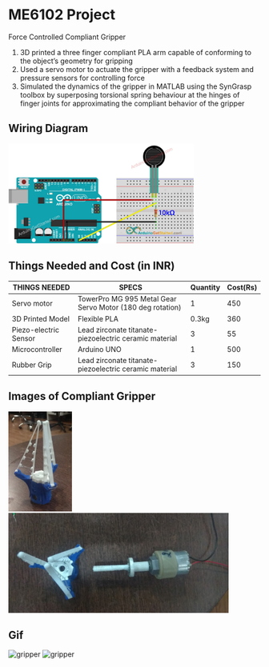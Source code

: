 # ME6102 Project
Force Controlled Compliant Gripper

1. 3D printed a three finger compliant PLA arm capable of conforming to the object’s geometry for gripping
2. Used a servo motor to actuate the gripper with a feedback system and pressure sensors for controlling force
3. Simulated the dynamics of the gripper in MATLAB using the SynGrasp toolbox by superposing torsional spring behaviour at the hinges of finger joints for approximating the compliant behavior of the gripper
## Wiring Diagram
<img src="media/arduino-force-sensor-wiring-diagram.jpg" alt="gripper" height="200"/>

## Things Needed and Cost (in INR)
| THINGS NEEDED         | SPECS                                                                                                                 | Quantity | Cost(Rs) |
| --------------------- | --------------------------------------------------------------------------------------------------------------------- | -------- | -------- |
| Servo motor           | TowerPro MG 995 Metal Gear Servo Motor (180 deg rotation)<br>                                                         | 1        | 450      |
| 3D Printed Model      | Flexible PLA                                                                                                          | 0.3kg    | 360      |
| Piezo-electric Sensor | Lead zirconate titanate-piezoelectric ceramic material | 3        | 55       |
| Microcontroller       | Arduino UNO                                                                                                           | 1        | 500      |
| Rubber Grip           | Lead zirconate titanate-piezoelectric ceramic material                                                                | 3        | 150      |

## Images of Compliant Gripper
<p float="left">
  <img src="media/gripper.jpg" alt="gripper" height="200"/>
  <img src="media/gripper_1.jpg" alt="gripper" height="200"/>
</p>

## Gif
<p float="left">
  <img src="media/Compliant_Gripper.gif" alt="gripper" height="200"/>
  <img src="media/Force_Sensor.gif" alt="gripper" height="200"/>
</p>
